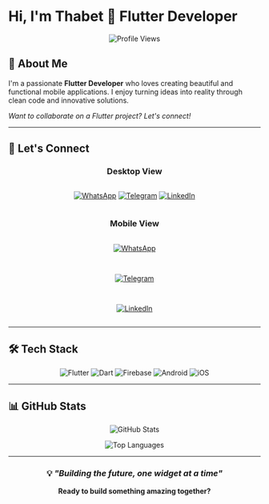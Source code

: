 # Hi, I'm Thabet 👋 Flutter Developer

<div align="center">
  
![Profile Views](https://komarev.com/ghpvc/?username=your-github-username&color=blueviolet&style=flat-square&label=Profile+Views)

</div>

## 🚀 About Me
I'm a passionate **Flutter Developer** who loves creating beautiful and functional mobile applications. I enjoy turning ideas into reality through clean code and innovative solutions.

*Want to collaborate on a Flutter project? Let's connect!*

---

## 📱 Let's Connect

<div align="center">
  
### Desktop View
<div style="display: flex; justify-content: center; gap: 20px; flex-wrap: wrap;">
  
[![WhatsApp](https://img.shields.io/badge/WhatsApp-25D366?style=for-the-badge&logo=whatsapp&logoColor=white)](https://wa.me/213672650550)
[![Telegram](https://img.shields.io/badge/Telegram-2CA5E0?style=for-the-badge&logo=telegram&logoColor=white)](https://t.me/thabeeet)
[![LinkedIn](https://img.shields.io/badge/LinkedIn-0077B5?style=for-the-badge&logo=linkedin&logoColor=white)](https://www.linkedin.com/in/thabet-charef-khodja-97ab03347/)

</div>

### Mobile View
<div style="display: flex; flex-direction: column; gap: 15px; align-items: center;">

[![WhatsApp](https://img.shields.io/badge/📱_Contact_on_WhatsApp-25D366?style=for-the-badge&logo=whatsapp&logoColor=white)](https://wa.me/213672650550)

[![Telegram](https://img.shields.io/badge/💬_Message_on_Telegram-2CA5E0?style=for-the-badge&logo=telegram&logoColor=white)](https://t.me/thabeeet)

[![LinkedIn](https://img.shields.io/badge/🔗_Connect_on_LinkedIn-0077B5?style=for-the-badge&logo=linkedin&logoColor=white)](https://www.linkedin.com/in/thabet-charef-khodja-97ab03347/)

</div>

</div>

---

## 🛠️ Tech Stack

<div align="center">

![Flutter](https://img.shields.io/badge/Flutter-%2302569B.svg?style=for-the-badge&logo=Flutter&logoColor=white)
![Dart](https://img.shields.io/badge/Dart-%230175C2.svg?style=for-the-badge&logo=dart&logoColor=white)
![Firebase](https://img.shields.io/badge/Firebase-%23039BE5.svg?style=for-the-badge&logo=firebase)
![Android](https://img.shields.io/badge/Android-3DDC84?style=for-the-badge&logo=android&logoColor=white)
![iOS](https://img.shields.io/badge/iOS-000000?style=for-the-badge&logo=ios&logoColor=white)

</div>

---

## 📊 GitHub Stats

<div align="center">
  
![GitHub Stats](https://github-readme-stats.vercel.app/api?username=your-github-username&show_icons=true&theme=radical)

![Top Languages](https://github-readme-stats.vercel.app/api/top-langs/?username=your-github-username&layout=compact&theme=radical)

</div>

---

<div align="center">
  
### 💡 *"Building the future, one widget at a time"*

**Ready to build something amazing together?**

</div>
